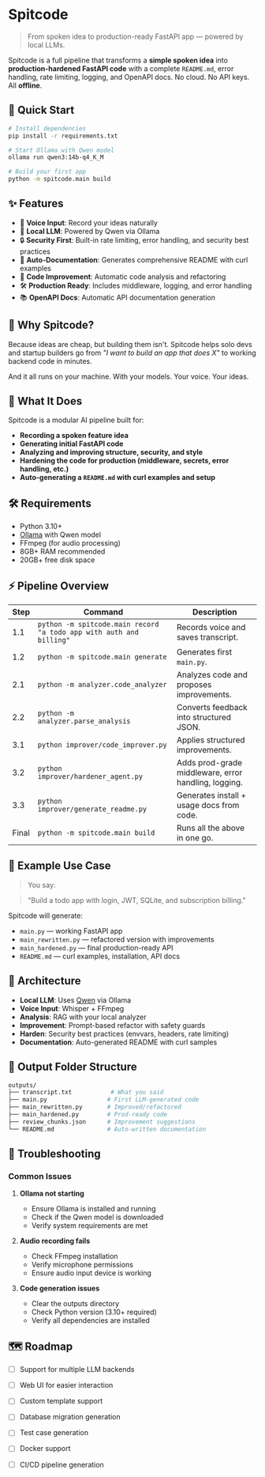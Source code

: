 # Spitcode

> From spoken idea to production-ready FastAPI app — powered by local LLMs.

Spitcode is a full pipeline that transforms a **simple spoken idea** into **production-hardened FastAPI code** with a complete `README.md`, error handling, rate limiting, logging, and OpenAPI docs. No cloud. No API keys. All **offline**.

## 🚀 Quick Start

```bash
# Install dependencies
pip install -r requirements.txt

# Start Ollama with Qwen model
ollama run qwen3:14b-q4_K_M

# Build your first app
python -m spitcode.main build
```

## ✨ Features

* 🎤 **Voice Input**: Record your ideas naturally
* 🤖 **Local LLM**: Powered by Qwen via Ollama
* 🔒 **Security First**: Built-in rate limiting, error handling, and security best practices
* 📝 **Auto-Documentation**: Generates comprehensive README with curl examples
* 🔄 **Code Improvement**: Automatic code analysis and refactoring
* 🛠️ **Production Ready**: Includes middleware, logging, and error handling
* 📚 **OpenAPI Docs**: Automatic API documentation generation

## 🎯 Why Spitcode?

Because ideas are cheap, but building them isn't. Spitcode helps solo devs and startup builders go from *"I want to build an app that does X"* to working backend code in minutes.

And it all runs on your machine. With your models. Your voice. Your ideas.

## 🧠 What It Does

Spitcode is a modular AI pipeline built for:

* **Recording a spoken feature idea**
* **Generating initial FastAPI code**
* **Analyzing and improving structure, security, and style**
* **Hardening the code for production (middleware, secrets, error handling, etc.)**
* **Auto-generating a `README.md` with curl examples and setup**

## 🛠️ Requirements

* Python 3.10+
* [Ollama](https://ollama.com/) with Qwen model
* FFmpeg (for audio processing)
* 8GB+ RAM recommended
* 20GB+ free disk space

## ⚡ Pipeline Overview

| Step  | Command                                                             | Description                                          |
| ----- | ------------------------------------------------------------------- | ---------------------------------------------------- |
| 1.1   | `python -m spitcode.main record "a todo app with auth and billing"` | Records voice and saves transcript.                  |
| 1.2   | `python -m spitcode.main generate`                                  | Generates first `main.py`.                           |
| 2.1   | `python -m analyzer.code_analyzer`                                  | Analyzes code and proposes improvements.             |
| 2.2   | `python -m analyzer.parse_analysis`                                 | Converts feedback into structured JSON.              |
| 3.1   | `python improver/code_improver.py`                                  | Applies structured improvements.                     |
| 3.2   | `python improver/hardener_agent.py`                                 | Adds prod-grade middleware, error handling, logging. |
| 3.3   | `python improver/generate_readme.py`                                | Generates install + usage docs from code.            |
| Final | `python -m spitcode.main build`                                      | Runs all the above in one go.                        |

## 🧪 Example Use Case


> You say:

> "Build a todo app with login, JWT, SQLite, and subscription billing."

Spitcode will generate:

* `main.py` — working FastAPI app
* `main_rewritten.py` — refactored version with improvements
* `main_hardened.py` — final production-ready API
* `README.md` — curl examples, installation, API docs

## 🧬 Architecture

* **Local LLM**: Uses [Qwen](https://huggingface.co/NikolayKozloff/Qwen3-14B-Q4_K_M-GGUF) via Ollama
* **Voice Input**: Whisper + FFmpeg
* **Analysis**: RAG with your local analyzer
* **Improvement**: Prompt-based refactor with safety guards
* **Harden**: Security best practices (envvars, headers, rate limiting)
* **Documentation**: Auto-generated README with curl samples

## 📁 Output Folder Structure

```bash
outputs/
├── transcript.txt           # What you said
├── main.py                 # First LLM-generated code
├── main_rewritten.py       # Improved/refactored
├── main_hardened.py        # Prod-ready code
├── review_chunks.json      # Improvement suggestions
└── README.md               # Auto-written documentation
```

## 🔧 Troubleshooting

### Common Issues

1. **Ollama not starting**
   - Ensure Ollama is installed and running
   - Check if the Qwen model is downloaded
   - Verify system requirements are met

2. **Audio recording fails**
   - Check FFmpeg installation
   - Verify microphone permissions
   - Ensure audio input device is working

3. **Code generation issues**
   - Clear the outputs directory
   - Check Python version (3.10+ required)
   - Verify all dependencies are installed

## 🗺️ Roadmap

- [ ] Support for multiple LLM backends
- [ ] Web UI for easier interaction
- [ ] Custom template support
- [ ] Database migration generation
- [ ] Test case generation
- [ ] Docker support
- [ ] CI/CD pipeline generation



